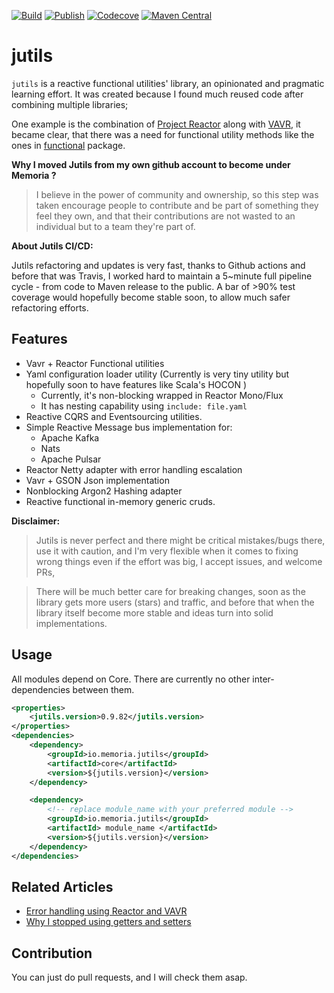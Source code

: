 
[![Build](https://github.com/memoria-io/jutils/workflows/Build/badge.svg)](https://github.com/memoria-io/jutils/actions?query=workflow%3Abuild)
[![Publish](https://github.com/memoria-io/jutils/workflows/Publish/badge.svg)](https://github.com/memoria-io/jutils/actions?query=workflow%3APublish)
[![Codecove](https://codecov.io/github/memoria-io/jutils/coverage.svg?precision=2)](https://codecov.io/gh/memoria-io/jutils)
[![Maven Central](https://maven-badges.herokuapp.com/maven-central/io.memoria/jutils/badge.svg?style=flat-square)](https://maven-badges.herokuapp.com/maven-central/io.memoria/jutils/)

# jutils
`jutils` is a reactive functional utilities' library, an opinionated and pragmatic learning effort.
It was created because I found much reused code after combining multiple libraries;

One example is the combination of [Project Reactor](https://projectreactor.io/) along with [VAVR](https://vavr.io), 
it became clear, that there was a need for functional utility methods like the ones in
[functional](core/src/main/java/io/memoria/jutils/core/utils/functional) package.

**Why I moved Jutils from my own github account to become under Memoria ?**
> I believe in the power of community and ownership, so this step was taken encourage people to contribute and be part of something 
> they feel they own, and that their contributions are not wasted to an individual but to a team they're part of.

**About Jutils CI/CD:**

Jutils refactoring and updates is very fast, thanks to Github actions and before that was Travis, 
I worked hard to maintain a 5~minute full pipeline cycle - from code to Maven release to the public.
A bar of >90% test coverage would hopefully become stable soon, to allow much safer refactoring efforts.


## Features
* Vavr + Reactor Functional utilities
* Yaml configuration loader utility (Currently is very tiny utility but hopefully soon to have features like Scala's HOCON )
    * Currently, it's non-blocking wrapped in Reactor Mono/Flux
    * It has nesting capability using  `include: file.yaml` 
* Reactive CQRS and Eventsourcing utilities.
* Simple Reactive Message bus implementation for:
  * Apache Kafka
  * Nats
  * Apache Pulsar
* Reactor Netty adapter with error handling escalation
* Vavr + GSON Json implementation
* Nonblocking Argon2 Hashing adapter
* Reactive functional in-memory generic cruds.

**Disclaimer:**

> Jutils is never perfect and there might be critical mistakes/bugs there, use it with caution, and I'm very flexible 
> when it comes to fixing wrong things even if the effort was big, I accept issues, and welcome PRs, 

> There will be much better care for breaking changes, soon as the library gets more users (stars) and traffic, and before 
> that when the library itself become more stable and ideas turn into solid implementations. 


## Usage
All modules depend on Core. There are currently no other inter-dependencies between them.

```xml
<properties>
    <jutils.version>0.9.82</jutils.version>
</properties>
<dependencies>
    <dependency>
        <groupId>io.memoria.jutils</groupId>
        <artifactId>core</artifactId>
        <version>${jutils.version}</version>
    </dependency>

    <dependency>
        <!-- replace module_name with your preferred module -->
        <groupId>io.memoria.jutils</groupId>
        <artifactId> module_name </artifactId>
        <version>${jutils.version}</version>
    </dependency>
</dependencies>
```

## Related Articles
* [Error handling using Reactor and VAVR](https://marmoush.com/2019/11/12/Error-Handling.html)
* [Why I stopped using getters and setters](https://marmoush.com/2019/12/13/stopped-using-getters-and-setters.html)

## Contribution
You can just do pull requests, and I will check them asap.
